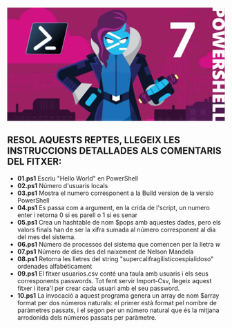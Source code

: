 ![Reptes PowerShell  =150px](img/PowerShell-7-Theme.png)
## RESOL AQUESTS REPTES, LLEGEIX LES INSTRUCCIONS DETALLADES ALS COMENTARIS DEL FITXER:
 - **01.ps1** Escriu "Hello World" en PowerShell
 - **02.ps1** Número d'usuaris locals
 - **03.ps1** Mostra el numero corresponent a la Build version de la versio PowerShell
 - **04.ps1** Es passa com a argument, en la crida de l'script, un numero enter i retorna 0 si es parell o 1 si es senar
 - **05.ps1** Crea un hashtable de nom $pops amb aquestes dades, pero els valors finals han de ser la xifra sumada al número corresponent al dia del mes del sistema.
 - **06.ps1** Número de processos del sistema que comencen per la lletra *w*
 - **07.ps1** Número de dies des del naixement de Nelson Mandela
 - **08.ps1** Retorna les lletres del string "supercalifragilisticoespialidoso" ordenades alfabéticament
 - **09.ps1** El fitxer usuarios.csv conté una taula amb usuaris i els seus corresponents passwords. Tot fent servir Import-Csv, llegeix aquest fitxer i itera'l per crear cada usuari amb el seu password.
 - **10.ps1** La invocació a aquest programa genera un array de nom $array format per dos números naturals: el primer està format pel nombre de paràmetres passats, i el segon per un número natural que és la mitjana arrodonida dels números passats per paràmetre.
